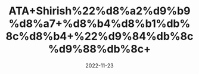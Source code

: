 ---
title: 'ATA+Shirish%22%d8%a2%d9%b9%d8%a7+%d8%b4%d8%b1%db%8c%d8%b4+%22%d9%84%db%8c%d9%88%db%8c+'
date: '2022-11-23' 
metatag: '' 
inventory: '0' 
draft: false 
# meta description 
shortDescripton: ''
description: 'Chemical+Extracts+%da%a9%d9%85%db%8c%da%a9%d9%84+%d8%b3%d8%aa'
longdescription: ''
tags: ''
brand: ''
subCategory: ''
unit: '50 gm-Pk'
sellCount: '0'
featured: True
# product Price
price: '50.0'
# Product Short Description
shortDescription: ''
productID: '22906F25-A647-ED11-996A-005056B3A416'
type: 'products'
category: 'Chemical+Extracts+%da%a9%d9%85%db%8c%da%a9%d9%84+%d8%b3%d8%aa' 
thumnailproduct: 'https://eraconnect.blob.core.windows.net/product-images/aminsaddiquidawakhana/695eb212-52bd-43fa-a7a7-f6247ce33a06.webp' 
images:
  - image: 'https://eraconnect.blob.core.windows.net/product-images/aminsaddiquidawakhana/695eb212-52bd-43fa-a7a7-f6247ce33a06.webp'  
Variants:
---